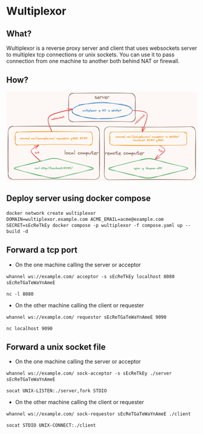 # Wultiplexor

## What?

Wultiplexor is a reverse proxy server and client that uses websockets server to multiplex tcp connections or unix sockets.
You can use it to pass connection from one machine to another both behind NAT or firewall.

## How?

<picture>
  <img alt="Diagram" src="diagram.png">
</picture>

## Deploy server using docker compose

```shell
docker network create wultiplexor
DOMAIN=wultiplexor.example.com ACME_EMAIL=acme@example.com SECRET=sEcReTkEy docker compose -p wultiplexor -f compose.yaml up --build -d
```

## Forward a tcp port

- On the one machine calling the server or acceptor

```shell
whannel ws://example.com/ acceptor -s sEcReTkEy localhost 8080 sEcReTGaTeWaYnAmeE
```

```shell
nc -l 8080
```

- On the other machine calling the client or requester

```shell
whannel ws://example.com/ requestor sEcReTGaTeWaYnAmeE 9090
```

```shell
nc localhost 9090
```

## Forward a unix socket file

- On the one machine calling the server or acceptor

```shell
whannel ws://example.com/ sock-acceptor -s sEcReTkEy ./server sEcReTGaTeWaYnAmeE
```

```shell
socat UNIX-LISTEN:./server,fork STDIO
```

- On the other machine calling the client or requester

```shell
whannel ws://example.com/ sock-requestor sEcReTGaTeWaYnAmeE ./client
```

```shell
socat STDIO UNIX-CONNECT:./client
```
